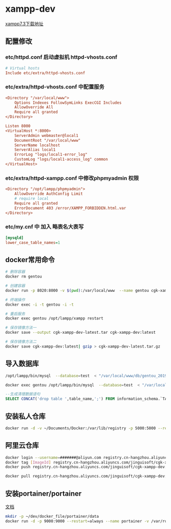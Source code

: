 # xampp-dev

[xampp7.3下载地址](https://excellmedia.dl.sourceforge.net/project/xampp/XAMPP%20Linux/7.3.10/xampp-linux-x64-7.3.10-1-installer.run)

## 配置修改

### etc/httpd.conf 启动虚拟机 httpd-vhosts.conf

```ini
# Virtual hosts
Include etc/extra/httpd-vhosts.conf

```

### etc/extra/httpd-vhosts.conf 中配置服务

```ini
<Directory "/var/local/www">
    Options Indexes FollowSymLinks ExecCGI Includes
    AllowOverride All
    Require all granted
</Directory>

Listen 8000
<VirtualHost *:8000>
    ServerAdmin webmaster@local1
    DocumentRoot "/var/local/www"
    ServerName localhost
    ServerAlias local1
    ErrorLog "logs/local1-error_log"
    CustomLog "logs/local1-access_log" common
</VirtualHost>
```

### etc/extra/httpd-xampp.conf 中修改phpmyadmin 权限

```ini
<Directory "/opt/lampp/phpmyadmin">
    AllowOverride AuthConfig Limit
    # require local
    Require all granted
    ErrorDocument 403 /error/XAMPP_FORBIDDEN.html.var
</Directory>
```

### etc/my.cnf 中 加入 略表名大表写

```ini
[mysqld]
lower_case_table_names=1
```

## docker常用命令

```sh
# 删除容器
docker rm gentou

# 创建容器
docker run -p 8020:8000 -v $(pwd):/var/local/www  --name gentou cgk-xampp-dev:latest

# 终端操作
docker exec -i -t gentou -i -t

# 重启服务
docker exec gentou /opt/lampp/xampp restart

# 保存镜像方法一
docker save --output cgk-xampp-dev-latest.tar cgk-xampp-dev:latest

# 保存镜像方法二
docker save cgk-xampp-dev:latest| gzip > cgk-xampp-dev-latest.tar.gz
```

## 导入数据库

```sh
/opt/lampp/bin/mysql  --database=test  < "/var/local/www/db/gentou_20190411.sql"
```

```sh
docker exec gentou /opt/lampp/bin/mysql  --database=test  < "/var/local/www/db/gentou_20190411.sql"
```

```sql
--生成清理数据语句
SELECT CONCAT('drop table ',table_name,';') FROM information_schema.`TABLES` WHERE table_schema='test';
```

## 安装私人仓库

```sh
docker run -d -v ~/Documents/Docker:/var/lib/registry -p 5000:5000 --restart=always --name registry registry
```

## 阿里云仓库

```sh
docker login --username=#######@aliyun.com registry.cn-hangzhou.aliyuncs.com
docker tag [ImageId] registry.cn-hangzhou.aliyuncs.com/jinguisoft/cgk-xampp-dev:[镜像版本号]
docker push registry.cn-hangzhou.aliyuncs.com/jinguisoft/cgk-xampp-dev:[镜像版本号]

docker pull registry.cn-hangzhou.aliyuncs.com/jinguisoft/cgk-xampp-dev:[镜像版本号]
```

## 安装portainer/portainer

[文档](https://portainer.readthedocs.io/en/stable/deployment.html#quick-start)

```sh
mkdir -p ~/dev/docker_file/portainer/data
docker run -d -p 9000:9000 --restart=always --name portainer -v /var/run/docker.sock:/var/run/docker.sock -v ~/dev/docker_file/portainer/data:/data docker.io/portainer/portainer
```
